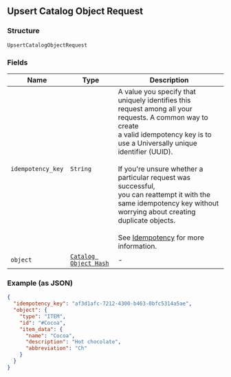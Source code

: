 ## Upsert Catalog Object Request

### Structure

`UpsertCatalogObjectRequest`

### Fields

| Name | Type | Description |
|  --- | --- | --- |
| `idempotency_key` | `String` | A value you specify that uniquely identifies this<br>request among all your requests. A common way to create<br>a valid idempotency key is to use a Universally unique<br>identifier (UUID).<br><br>If you're unsure whether a particular request was successful,<br>you can reattempt it with the same idempotency key without<br>worrying about creating duplicate objects.<br><br>See [Idempotency](https://developer.squareup.com/docs/basics/api101/idempotency) for more information. |
| `object` | [`Catalog Object Hash`]($m/CatalogObject) | - |

### Example (as JSON)

```json
{
  "idempotency_key": "af3d1afc-7212-4300-b463-0bfc5314a5ae",
  "object": {
    "type": "ITEM",
    "id": "#Cocoa",
    "item_data": {
      "name": "Cocoa",
      "description": "Hot chocolate",
      "abbreviation": "Ch"
    }
  }
}
```

